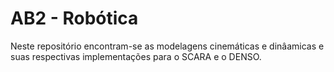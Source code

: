 # AB2 - Robótica

Neste repositório encontram-se as modelagens cinemáticas e dinâamicas e suas respectivas implementações para o SCARA e o DENSO.